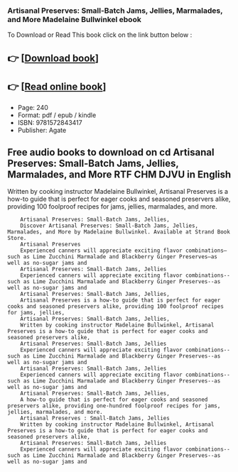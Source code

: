 ### Artisanal Preserves: Small-Batch Jams, Jellies, Marmalades, and More Madelaine Bullwinkel ebook

To Download or Read This book click on the link button below :

## 👉  [**[Download book](http://filesbooks.info/download.php?group=book&from=github.com&id=716788&lnk=1064 "Download book")**]

## 👉  [**[Read online book](http://filesbooks.info/download.php?group=book&from=github.com&id=716788&lnk=1064 "Read online book")**]


* Page: 240
* Format: pdf / epub / kindle
* ISBN: 9781572843417
* Publisher: Agate



## Free audio books to download on cd Artisanal Preserves: Small-Batch Jams, Jellies, Marmalades, and More RTF CHM DJVU in English



Written by cooking instructor Madelaine Bullwinkel, Artisanal Preserves is a how-to guide that is perfect for eager cooks and seasoned preservers alike, providing 100 foolproof recipes for jams, jellies, marmalades, and more.


        Artisanal Preserves: Small-Batch Jams, Jellies,
        Discover Artisanal Preserves: Small-Batch Jams, Jellies, Marmalades, and More by Madelaine Bullwinkel. Available at Strand Book Store.
        Artisanal Preserves
        Experienced canners will appreciate exciting flavor combinations—such as Lime Zucchini Marmalade and Blackberry Ginger Preserves—as well as no-sugar jams and 
        Artisanal Preserves: Small-Batch Jams, Jellies
        Experienced canners will appreciate exciting flavor combinations--such as Lime Zucchini Marmalade and Blackberry Ginger Preserves--as well as no-sugar jams and 
        Artisanal Preserves: Small-Batch Jams, Jellies,
        Artisanal Preserves is a how-to guide that is perfect for eager cooks and seasoned preservers alike, providing 100 foolproof recipes for jams, jellies, 
        Artisanal Preserves: Small-Batch Jams, Jellies,
        Written by cooking instructor Madelaine Bullwinkel, Artisanal Preserves is a how-to guide that is perfect for eager cooks and seasoned preservers alike, 
        Artisanal Preserves: Small-Batch Jams, Jellies
        Experienced canners will appreciate exciting flavor combinations--such as Lime Zucchini Marmalade and Blackberry Ginger Preserves--as well as no-sugar jams and 
        Artisanal Preserves: Small-Batch Jams, Jellies
        Experienced canners will appreciate exciting flavor combinations--such as Lime Zucchini Marmalade and Blackberry Ginger Preserves--as well as no-sugar jams and 
        Artisanal Preserves: Small-Batch Jams, Jellies,
        A how-to guide that is perfect for eager cooks and seasoned preservers alike, providing one-hundred foolproof recipes for jams, jellies, marmalades, and more.
        Artisanal Preserves : Small-Batch Jams, Jellies
        Written by cooking instructor Madelaine Bullwinkel, Artisanal Preserves is a how-to guide that is perfect for eager cooks and seasoned preservers alike, 
        Artisanal Preserves: Small-Batch Jams, Jellies
        Experienced canners will appreciate exciting flavor combinations--such as Lime Zucchini Marmalade and Blackberry Ginger Preserves--as well as no-sugar jams and 
    




